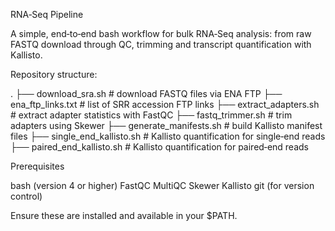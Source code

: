 RNA‑Seq Pipeline

A simple, end‑to‑end bash workflow for bulk RNA‑Seq analysis: from raw FASTQ download through QC, trimming and transcript quantification with Kallisto.

Repository structure:


.
├── download_sra.sh            # download FASTQ files via ENA FTP
├── ena_ftp_links.txt          # list of SRR accession FTP links
├── extract_adapters.sh        # extract adapter statistics with FastQC
├── fastq_trimmer.sh           # trim adapters using Skewer
├── generate_manifests.sh      # build Kallisto manifest files
├── single_end_kallisto.sh     # Kallisto quantification for single‑end reads
├── paired_end_kallisto.sh     # Kallisto quantification for paired‑end reads

Prerequisites

bash (version 4 or higher)
FastQC
MultiQC
Skewer
Kallisto
git (for version control)

Ensure these are installed and available in your \$PATH.
